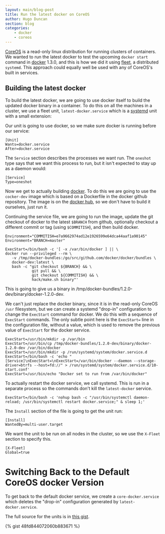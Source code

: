```yaml
---
layout: main/blog-post
title: Run the latest docker on CoreOS
author: Hugo Duncan
section: blog
categories:
    - docker
    - coreos
---
```


[CoreOS][coreos] is a read-only linux distribution for running
clusters of containers.  We wanted to run the latest docker to test
the upcoming `docker start` command in [docker][docker] 1.3.0, and
this is how we did it using [fleet][fleet], a distributed `systemd`.
This approach could equally well be used with any of CoreOS's built in
services.

## Building the latest docker

To build the latest docker, we are going to use docker itself to build
the updated docker binary in a container.  To do this on all the
machines in a cluster, we use a fleet unit, `latest-docker.service`
which is a [systemd][systemd] unit with a small extension:

Our unit is going to use docker, so we make sure docker is running
before our service:

```
[Unit]
Wants=docker.service
After=docker.service
```

The `Service` section describes the processes we want run.  The
`oneshot` type says that we want this process to run, but it isn't
expected to stay up as a daemon would:

```
[Service]
Type=oneshot
```

Now we get to actually building [docker][docker].  To do this we are
going to use the `cocker-dev` image which is based on a Dockerfile in
the docker github repository.  The image is on the
[docker hub][docker-dev], so we don't have to build it ourselves, just
run it.

Continuing the service file, we are going to run the image, update the
git checkout of docker to the latest `$BRANCH` from github, optionally
checkout a different commit or tag (using `$COMMITISH`), and then
build docker.

```
Environment="COMMITISH=e7a9662974ad12e1926599e64dca44aaf1a90145"
Environment="BRANCH=master"

ExecStart=/bin/bash -c '[ -x /var/bin/docker ] || \
docker run --privileged --rm \
   -v /tmp/docker-bundles:/go/src/github.com/docker/docker/bundles \
   docker-dev:latest \
   bash -c "git checkout ${BRANCH} && \
            git pull && \
            git checkout ${COMMITISH} && \
            hack/make.sh binary"'
```

This is going to give us a binary in
/tmp/docker-bundles/1.2.0-dev/binary/docker-1.2.0-dev.

We can't just replace the docker binary, since it is in the read-only
CoreOS `/usr` filesystem, but we can create a systemd "drop-in"
configuration to change the `ExecStart` command for docker.  We do
this with a sequence of `ExecStart` commands.  The only subtle point
here is the `ExecStart=` line in the configuration file, without a
value, which is used to remove the previous value of `ExecStart` for
the docker service.

```
ExecStart=/usr/bin/mkdir -p /var/bin
ExecStart=/usr/bin/cp /tmp/docker-bundles/1.2.0-dev/binary/docker-1.2.0-dev /var/bin/docker
ExecStart=/usr/bin/mkdir -p /run/systemd/system/docker.service.d
ExecStart=/bin/bash -c 'echo "[Service]\nExecStart=\nExecStart=/var/bin/docker --daemon --storage-driver=btrfs --host=fd://" > /run/systemd/system/docker.service.d/10-start.conf'
ExecStart=/usr/bin/echo "Docker set to run from /var/bin/docker"
```

To actually restart the docker service, we call systemd.  This is run in a separate process so the commands don't kill the `latest-docker` service.

```
ExecStart=/bin/bash -c 'nohup bash -c "/usr/bin/systemctl daemon-reload; /usr/bin/systemctl restart docker.service;" & sleep 1;'
```

The `Install` section of the file is going to get the unit run:

```
[Install]
WantedBy=multi-user.target
```

We want the unit to be run on all nodes in the cluster, so we use the
`X-Fleet` section to specify this.

```
[X-Fleet]
Global=true
```



# Switching Back to the Default CoreOS docker Version

To get back to the default docker service, we create a
`core-docker.service` which deletes the "drop-in" configuration
generated by `latest-docker.service`.


The full source for the units is in [this gist](https://gist.github.com/hugoduncan/48fd844072060b883671).

{% gist 48fd844072060b883671 %}






[coreos]:https://coreos.com/ "CoreOS"
[docker]:https://docker.com/ "docker"
[docker-dev]:https://registry.hub.docker.com/_/docker-dev/ "docker-dev on docker hub"
[fleet]:https://coreos.com/docs/#launching-containers "fleet"
[systemd]:http://www.freedesktop.org/wiki/Software/systemd/ "systemd"
